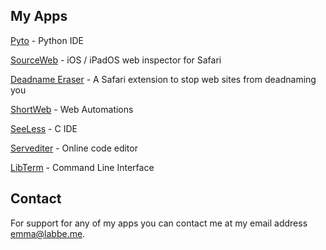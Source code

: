 ## My Apps

[Pyto](https://pyto.app) - Python IDE

[SourceWeb](https://sourceweb.app) - iOS / iPadOS web inspector for Safari

[Deadname Eraser](https://github.com/ColdGrub1384/DeadnameEraser) - A Safari extension to stop web sites from deadnaming you

[ShortWeb](https://shortweb.app) - Web Automations

[SeeLess](https://seeless.app) - C IDE

[Servediter](https://servediter.app) - Online code editor

[LibTerm](https://libterm.app) - Command Line Interface


## Contact

For support for any of my apps you can contact me at my email address [emma@labbe.me](mailto:emma@labbe.me).
